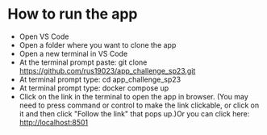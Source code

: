 # How to run the app

- Open VS Code
- Open a folder where you want to clone the app
- Open a new terminal in VS Code
- At the terminal prompt paste: git clone https://github.com/rus19023/app_challenge_sp23.git
- At terminal prompt type: cd app_challenge_sp23
- At terminal prompt type: docker compose up
- Click on the link in the terminal to open the app in browser. (You may need to press command or control to make the link clickable, or click on it and then click "Follow the link" that pops up.)Or you can click here: [http://localhost:8501](http://localhost:8501)